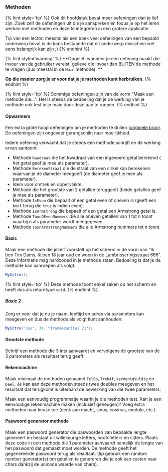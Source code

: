 <!---{pagebreak}--->
### Methoden

{% hint style='tip' %}
Ook dit hoofdstuk bevat meer oefeningen dan je lief zijn. Zoek zelf de oefeningen uit die je aanspreken en focus je op het leren werken met methoden en deze te integreren in een grotere applicatie.

Tip van een lector: meestal als een boek veel oefeningen van een bepaald onderwerp bevat is de kans bestaande dat dit onderwerp misschien wel eens belangrijk kan zijn ;)
{% endhint %}

{% hint style='warning' %}
**Opgelet: wanneer je een oefening maakt die invoer van de gebruiker vereist, gelieve die invoer dan BUITEN de methode te vragen (dus meestal in de ``Main`` methode). **

**Op die manier zorg je er voor dat je je methoden kunt herbruiken.**
{% endhint %}

{% hint style='tip' %}
Sommige oefeningen zijn van de vorm "Maak een methode die...". Het is steeds de bedoeling dat je de werking van je methode ook test in je main door deze aan te roepen.
{% endhint %}

#### Opwarmers
Een extra grote hoop oefeningen om je methoden te drillen ([originele bron](https://codeforwin.org/2016/03/functions-programming-exercises-and-solutions-in-c.html)). De oefeningen zijn ongeveer gerangschikt naar moeilijkheid.

Iedere oefening verwacht dat je steeds een methode schrijft en de werking ervan aantoont:

* Methode ``Kwadraat`` die het kwadraat van een ingevoerd getal berekend ( het getal geef je mee als paramater).
* Methode ``BerekenStraal`` die de straal van een cirkel kan berekenen waarvan je de diameter meegeeft (de diameter geef je mee als parameter).
* Idem voor omtrek en oppervlakte.
* Methode die het grootste van 2 getallen teruggeeft (beide getallen geef je mee als parameter).
* Methode ``IsEven`` die bepaalt of een getal even of oneven is (geeft een ``bool`` terug die ``true`` is indien even).
* Methode ``IsArmstrong`` die bepaalt of een getal een Armstrong getal is.
* Methode ``ToonOEvenNummers`` die alle oneven getallen van 1 tot n toont waarbij n als parameter wordt meegegeven.
* Methode ``ToonArmstrongNummers`` die alle Armstrong nummers tot n toont.


#### Basic
Maak een methode die jezelf voorstelt op het scherm in de vorm van "Ik ben Tim Dams, ik ben 18 jaar oud en woon in de Lambrisseringsstraat 666".
Deze informatie mag hardcoded in je methode staan. Bedoeling is dat je de methode kan aanroepen als volgt:

```csharp
MyIntro();
```

{% hint style='tip' %}
Deze methode toont enkel zaken op het scherm en heeft dus als returntype ``void``.
{% endhint %}

##### Basic 2

Zorg er voor dat je nu je naam, leeftijd en adres via parameters kan meegeven en dus de methode als volgt kunt aanhouden:

```csharp
MyIntro("Jos", 34, "Trammezantlei 21");
```

#### Grootste methode
Schrijf een methode die 3 ints aanvaardt en vervolgens de grootste van de 3 parameters als resultaat terug geeft.

#### Rekenmachine
Maak minimaal de methoden genaamd ``TelOp``, ``TrekAf``, ``VermenigVuldig`` en ``Deel``. Je kan aan deze methoden steeds twee doubles meegeven en het resultaat dat terugkomt is uiteraard de bewerking van die twee parameters.

Maak een eenvoudig programmatje waarin je die methoden test. Kan je een eenvoudige rekenmachine maken (inclusief geheugen)? Voeg extra methoden naar keuze toe (denk aan macht, sinus, cosinus, modulo, etc.).

#### Paswoord generator methode
Maak een paswoord generator die paswoorden van bepaalde lengte genereert en bestaat uit willekeurige letters, hoofdletters en cijfers. Plaats deze code in een methode die 1 parameter aanvaardt namelijk de lengte van het paswoord dat gemaakt moet worden. De methode geeft het gegenereerde paswoord terug als resultaat. (tip gebruik een random number generator(s) om getallen te genereren die je ook kan casten naar chars dankzij de unicode waarde van chars).